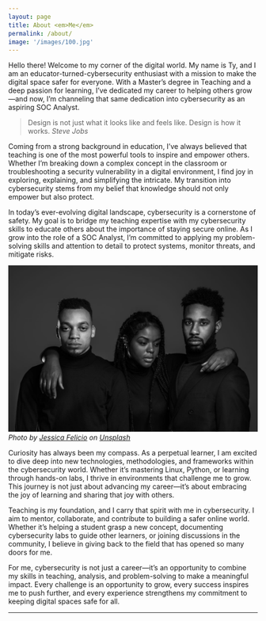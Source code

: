 ```yaml
---
layout: page
title: About <em>Me</em>
permalink: /about/
image: '/images/100.jpg'
---
```

Hello there!
Welcome to my corner of the digital world. My name is Ty, and I am an educator-turned-cybersecurity enthusiast with a mission to make the digital space safer for everyone. With a Master’s degree in Teaching and a deep passion for learning, I’ve dedicated my career to helping others grow—and now, I’m channeling that same dedication into cybersecurity as an aspiring SOC Analyst.

> Design is not just what it looks like and feels like. Design is how it works.
> <cite>Steve Jobs</cite>

Coming from a strong background in education, I’ve always believed that teaching is one of the most powerful tools to inspire and empower others. Whether I’m breaking down a complex concept in the classroom or troubleshooting a security vulnerability in a digital environment, I find joy in exploring, explaining, and simplifying the intricate. My transition into cybersecurity stems from my belief that knowledge should not only empower but also protect.

In today’s ever-evolving digital landscape, cybersecurity is a cornerstone of safety. My goal is to bridge my teaching expertise with my cybersecurity skills to educate others about the importance of staying secure online. As I grow into the role of a SOC Analyst, I’m committed to applying my problem-solving skills and attention to detail to protect systems, monitor threats, and mitigate risks.

![Friends](/images/102.jpg)
*Photo by [Jessica Felicio](https://unsplash.com/@jekafe) on [Unsplash](https://unsplash.com/photos/grayscale-photo-of-woman-standing-between-two-men-CT6G8Mz4grs)*

Curiosity has always been my compass. As a perpetual learner, I am excited to dive deep into new technologies, methodologies, and frameworks within the cybersecurity world. Whether it’s mastering Linux, Python, or learning through hands-on labs, I thrive in environments that challenge me to grow. This journey is not just about advancing my career—it’s about embracing the joy of learning and sharing that joy with others.



Teaching is my foundation, and I carry that spirit with me in cybersecurity. I aim to mentor, collaborate, and contribute to building a safer online world. Whether it’s helping a student grasp a new concept, documenting cybersecurity labs to guide other learners, or joining discussions in the community, I believe in giving back to the field that has opened so many doors for me.

For me, cybersecurity is not just a career—it’s an opportunity to combine my skills in teaching, analysis, and problem-solving to make a meaningful impact. Every challenge is an opportunity to grow, every success inspires me to push further, and every experience strengthens my commitment to keeping digital spaces safe for all.


***
